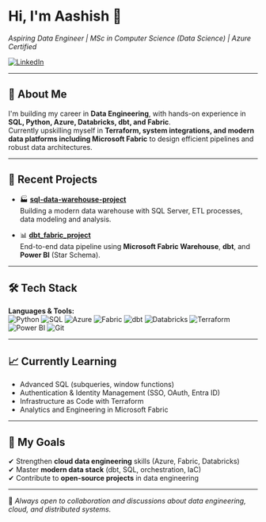 # Hi, I'm Aashish 👋  
*Aspiring Data Engineer | MSc in Computer Science (Data Science) | Azure Certified*

[![LinkedIn](https://img.shields.io/badge/LinkedIn-Connect-blue?logo=linkedin)](https://www.linkedin.com/in/imaashishkarki/)  

---

## 🚀 About Me  
I'm building my career in **Data Engineering**, with hands-on experience in **SQL, Python, Azure, Databricks, dbt, and Fabric**.  
Currently upskilling myself in **Terraform, system integrations, and modern data platforms including Microsoft Fabric** to design efficient pipelines and robust data architectures.  

---

## 📂 Recent Projects  

- 🏭 **[sql-data-warehouse-project](https://github.com/imaashishlk/sql-data-warehouse-project)**  
  Building a modern data warehouse with SQL Server, ETL processes, data modeling and analysis.
  
- 📊 **[dbt_fabric_project](https://github.com/imaashishlk/dbt_fabric_project)**  
  End-to-end data pipeline using **Microsoft Fabric Warehouse**, **dbt**, and **Power BI** (Star Schema).
---

## 🛠 Tech Stack  

**Languages & Tools:**  
![Python](https://img.shields.io/badge/Python-3776AB?logo=python&logoColor=white) 
![SQL](https://img.shields.io/badge/SQL-336791?logo=postgresql&logoColor=white) 
![Azure](https://img.shields.io/badge/Azure-0078D4?logo=microsoftazure&logoColor=white) 
![Fabric](https://img.shields.io/badge/Microsoft%20Fabric-3A96DD?logo=microsoft&logoColor=white) 
![dbt](https://img.shields.io/badge/dbt-FF694B?logo=dbt&logoColor=white) 
![Databricks](https://img.shields.io/badge/Databricks-FF3621?logo=databricks&logoColor=white) 
![Terraform](https://img.shields.io/badge/Terraform-844FBA?logo=terraform&logoColor=white) 
![Power BI](https://img.shields.io/badge/Power%20BI-F2C811?logo=powerbi&logoColor=black) 
![Git](https://img.shields.io/badge/Git-F05032?logo=git&logoColor=white)


---

## 📈 Currently Learning  
- Advanced SQL (subqueries, window functions)  
- Authentication & Identity Management (SSO, OAuth, Entra ID)  
- Infrastructure as Code with Terraform
- Analytics and Engineering in Microsoft Fabric 

---

## 🌱 My Goals  
✔ Strengthen **cloud data engineering** skills (Azure, Fabric, Databricks)  
✔ Master **modern data stack** (dbt, SQL, orchestration, IaC)  
✔ Contribute to **open-source projects** in data engineering  

---

💬 *Always open to collaboration and discussions about data engineering, cloud, and distributed systems.*  


